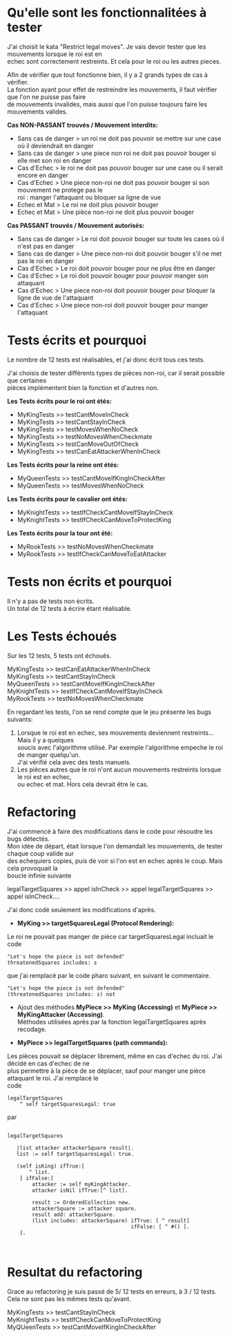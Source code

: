 


# Qu'elle sont les fonctionnalitées à tester    

J'ai choisit le kata "Restrict legal moves". Je vais devoir tester que les mouvements lorsque le roi est en      
echec sont correctement restreints. Et cela pour le roi ou les autres pieces.    

Afin de vérifier que tout fonctionne bien, il y a 2 grands types de cas à vérifier.    
La fonction ayant pour effet de restreindre les mouvements, il faut vérifier que l'on ne puisse pas faire     
de mouvements invalides, mais aussi que l'on puisse toujours faire les mouvements valides.      

**Cas NON-PASSANT trouvés / Mouvement interdits:**    
- Sans cas de danger > un roi ne doit pas pouvoir se mettre sur une case où il deviendrait en danger   
- Sans cas de danger > une piece non roi ne doit pas pouvoir bouger si elle met son roi en danger
- Cas d'Echec > le roi ne doit pas pouvoir bouger sur une case ou il serait encore en danger  
- Cas d'Echec > Une piece non-roi ne doit pas pouvoir bouger si son mouvement ne protege pas le     
roi : manger l'attaquant ou bloquer sa ligne de vue 
- Echec et Mat  > Le roi ne doit plus pouvoir bouger 
- Echec et Mat > Une pièce non-roi ne doit plus pouvoir bouger 

**Cas PASSANT trouvés / Mouvement autorisés:**        
- Sans cas de danger > Le roi doit pouvoir bouger sur toute les cases où il n'est pas en danger 
- Sans cas de danger > Une piece non-roi doit pouvoir bouger s'il ne met pas le roi en danger   
- Cas d'Echec >  Le roi doit pouvoir bouger pour ne plus être en danger      
- Cas d'Echec > Le roi doit pouvoir bouger pour pouvoir manger son attaquant    
- Cas d'Echec > Une piece non-roi doit pouvoir bouger pour bloquer la ligne de vue de l'attaquant  
- Cas d'Echec > Une piece non-roi doit pouvoir bouger pour manger l'attaquant    

# Tests écrits et pourquoi   

Le nombre de 12 tests est réalisables, et j'ai donc écrit tous ces tests.     

J'ai choisis de tester différents types de pièces non-roi, car il serait possible que certaines    
pièces implémentent bien la fonction et d'autres non.        

**Les Tests écrits pour le roi ont étés:**    
- MyKingTests >> testCantMoveInCheck    
- MyKingTests >> testCantStayInCheck    
- MyKingTests >> testMovesWhenNoCheck       
- MyKingTests >> testNoMovesWhenCheckmate     
- MyKingTests >> testCanMoveOutOfCheck     
- MyKingTests >> testCanEatAttackerWhenInCheck   

**Les Tests écrits pour la reine ont étés:**    
- MyQueenTests >> testCantMoveIfKingInCheckAfter     
- MyQueenTests >> testMovesWhenNoCheck    

**Les Tests écrits pour le cavalier ont étés:** 
- MyKnightTests >> testIfCheckCantMoveIfStayInCheck       
- MyKnightTests >> testIfCheckCanMoveToProtectKing    

**Les Tests écrits pour la tour ont été:**
- MyRookTests >> testNoMovesWhenCheckmate    
- MyRookTests >> testIfCheckCanMoveToEatAttacker    


# Tests non écrits et pourquoi    

Il n'y a pas de tests non écrits.     
Un total de 12 tests à écrire étant réalisable.    

# Les Tests échoués      

Sur les 12 tests, 5 tests ont échoués.   

MyKingTests >> testCanEatAttackerWhenInCheck   
MyKingTests >> testCantStayInCheck    
MyQueenTests >> testCantMoveIfKingInCheckAfter    
MyKnightTests >> testIfCheckCantMoveIfStayInCheck   
MyRookTests >> testNoMovesWhenCheckmate    

En regardant les tests, l'on se rend compte que le jeu présente les bugs suivants:    
1. Lorsque le roi est en echec, ses mouvements deviennent restreints...  Mais il y a quelques    
soucis avec l'algorithme utilisé. Par exemple l'algorithme empeche le roi de manger quelqu'un.    
J'ai vérifié cela avec des tests manuels.        
2. Les pièces autres que le roi n'ont aucun mouvements restreints lorsque le roi est en echec,    
ou echec et mat. Hors cela devrait être le cas.     

# Refactoring   

J'ai commencé à faire des modifications dans le code pour résoudre les bugs détectés.    
Mon idée de départ, était lorsque l'on demandait les mouvements, de tester chaque coup valide sur     
des echequiers copies, puis de voir si l'on est en echec après le coup. Mais cela provoquait la     
boucle infinie suivante        

legalTargetSquares >> appel isInCheck >> appel legalTargetSquares >> appel isInCheck....    

J'ai donc codé seulement les modifications d'après.    
 

- **MyKing >> targetSquaresLegal (Protocol Rendering):**    

Le roi ne pouvait pas manger de pièce car targetSquaresLegal incluait le code    

```
"Let's hope the piece is not defended"
threatenedSquares includes: s   
```

que j'ai remplacé par le code pharo suivant, en suivant le commentaire.       

```
"Let's hope the piece is not defended"
(threatenedSquares includes: s) not 
```

- Ajout des méthodes **MyPiece >> MyKing (Accessing)** et **MyPiece >> MyKingAttacker (Accessing)**.    
Méthodes utilisées après par la fonction legalTargetSquares après recodage.     

- **MyPiece >> legalTargetSquares (path commands):**    

Les pièces pouvait se déplacer librement, même en cas d'echec du roi. J'ai décidé en cas d'echec de ne      
plus permettre à la pièce de se déplacer, sauf pour manger une pièce attaquant le roi. J'ai remplacé le     
code     

```
legalTargetSquares
    ^ self targetSquaresLegal: true
```

par

```

legalTargetSquares

   |list attacker attackerSquare result|.
   list := self targetSquaresLegal: true.

   (self isKing) ifTrue:[
       ^ list.
    ] ifFalse:[
        attacker := self myKingAttacker.
        attacker isNil ifTrue:[^ list].
       
        result := OrderedCollection new.
        attackerSquare := attacker square.
        result add: attackerSquare.
        (list includes: attackerSquare) ifTrue: [ ^ result] 
	                                    ifFalse: [ ^ #() ].
    ].

	
```

# Resultat du refactoring   

Grace au refactoring je suis passé de 5/ 12 tests en erreurs, à 3 / 12 tests.   
Cela ne sont pas les mêmes tests qu'avant.   

MyKingTests >> testCantStayInCheck   
MyKnightTests >> testIfCheckCanMoveToProtectKing     
MyQUeenTests >> testCantMoveIfKingInCheckAfter   
